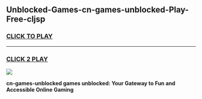 
## Unblocked-Games-cn-games-unblocked-Play-Free-cljsp
<h3>
<a href="https://premium76.site?title=cn-games-unblocked&ref=23A">CLICK TO PLAY</a></h3>
<hr>

<h3>
<a href="https://premium76.site?title=cn-games-unblocked&ref=23A">CLICK 2 PLAY</a>
  
</h3>

<a href="https://premium76.site?title=cn-games-unblocked&ref=23A"><img src="https://clearcache.store/games.png"></a>


**cn-games-unblocked games unblocked: Your Gateway to Fun and Accessible Online Gaming**
